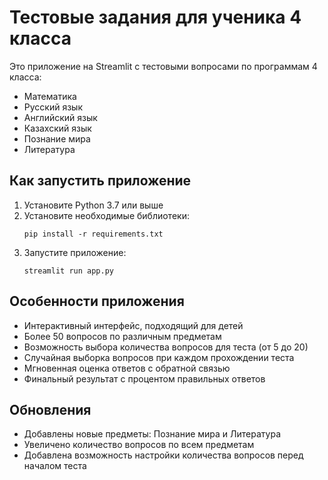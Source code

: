# Тестовые задания для ученика 4 класса

Это приложение на Streamlit с тестовыми вопросами по программам 4 класса:
- Математика
- Русский язык 
- Английский язык
- Казахский язык
- Познание мира
- Литература

## Как запустить приложение

1. Установите Python 3.7 или выше
2. Установите необходимые библиотеки:
   ```
   pip install -r requirements.txt
   ```
3. Запустите приложение:
   ```
   streamlit run app.py
   ```

## Особенности приложения

- Интерактивный интерфейс, подходящий для детей
- Более 50 вопросов по различным предметам
- Возможность выбора количества вопросов для теста (от 5 до 20)
- Случайная выборка вопросов при каждом прохождении теста
- Мгновенная оценка ответов с обратной связью
- Финальный результат с процентом правильных ответов

## Обновления

- Добавлены новые предметы: Познание мира и Литература
- Увеличено количество вопросов по всем предметам
- Добавлена возможность настройки количества вопросов перед началом теста 